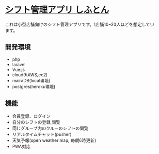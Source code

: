 # [シフト管理アプリ しふとん](https://nameless-woodland-04388.herokuapp.com/top)

これは小型店舗向けのシフト管理アプリです。1店舗10~20人ほどを想定しています。


## 開発環境
- php
- laravel
- Vue.js
- cloud9(AWS,ec2)
- mairaDB(local環境)
- postgres(heroku環境)

## 機能
- 会員登録、ログイン
- 自分のシフトの登録,閲覧
- 同じグループ内のクルーのシフトの閲覧
- リアルタイムチャット(pusher)
- 天気予報(open weather map, 毎朝6時更新)
- PWA対応
